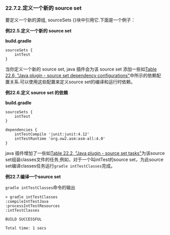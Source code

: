### 22.7.2.定义一个新的 source set
要定义一个新的源组, sourceSets {}块中引用它.下面是一个例子：

**例22.5.定义一个新的 source set**

**build.gradle**

```
sourceSets {
    intTest
}
```

当你定义一个新的 source set, java 插件会为该 source set 添加一些如[Table 22.6, "Java plugin - source set dependency configurations"](https://docs.gradle.org/current/userguide/java_plugin.html#java_source_set_configurations)中所示的依赖配置关系.可以使用这些配置来定义source set的编译和运行时依赖。

**例22.6.定义 source set 的依赖**

**build.gradle**

```
sourceSets {
    intTest
}

dependencies {
    intTestCompile 'junit:junit:4.12'
    intTestRuntime 'org.ow2.asm:asm-all:4.0'
}
```

java 插件增加了一些如[Table 22.2, "Java plugin - source set tasks"](https://docs.gradle.org/current/userguide/java_plugin.html#java_source_set_tasks)为该source set组装classes文件的任务,例如，对于一个叫intTest的source set，为此source set编译classes任务运行`gradle intTestClasses`完成。

**例22.7.编译一个source set**

`gradle intTestClasses`命令的输出

```
> gradle intTestClasses
:compileIntTestJava
:processIntTestResources
:intTestClasses

BUILD SUCCESSFUL

Total time: 1 secs
```
